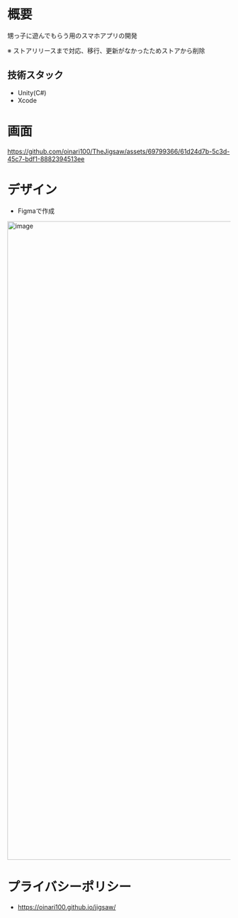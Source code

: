 # 概要
甥っ子に遊んでもらう用のスマホアプリの開発

※ ストアリリースまで対応、移行、更新がなかったためストアから削除

## 技術スタック
- Unity(C#)
- Xcode

# 画面
https://github.com/oinari100/TheJigsaw/assets/69799366/61d24d7b-5c3d-45c7-bdf1-8882394513ee

# デザイン
- Figmaで作成
<img width="1439" alt="image" src="https://github.com/oinari100/TheJigsaw/assets/69799366/c92bbe0e-5580-45d1-9000-b9b3b0714f3c">

# プライバシーポリシー
- https://oinari100.github.io/jigsaw/
